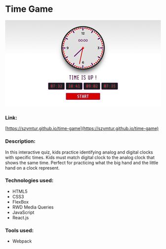 # Time Game

![](img/layout.png)

### Link:
[https://szymtur.github.io/time-game](https://szymtur.github.io/time-game)

### Description:
In this interactive quiz, kids practice identifying analog and digital clocks with specific times.
Kids must match digital clock to the analog clock that shows the same time. 
Perfect for practicing what the big hand and the little hand on a clock represent. 

### Technologies used:
- HTML5
- CSS3
- FlexBox
- RWD Media Queries
- JavaScript
- React.js

### Tools used:
- Webpack
